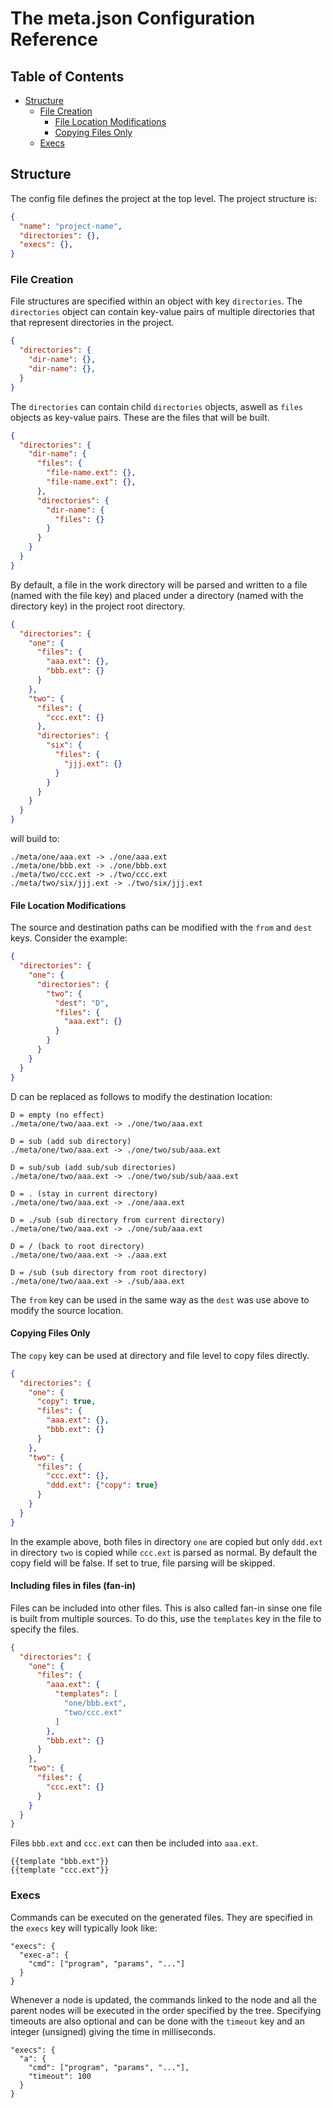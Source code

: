 # The meta.json Configuration Reference

## Table of Contents

* [Structure](https://github.com/oligoden/meta/blob/master/meta.json-Reference.md#structure)
  * [File Creation](https://github.com/oligoden/meta/blob/master/meta.json-Reference.md#file-creation)
    * [File Location Modifications](https://github.com/oligoden/meta/blob/master/meta.json-Reference.md#file-location-modifications)
    * [Copying Files Only](https://github.com/oligoden/meta/blob/master/meta.json-Reference.md#copying-files-only)
  * [Execs](https://github.com/oligoden/meta/blob/master/meta.json-Reference.md#execs)

## Structure

The config file defines the project at the top level. The project structure is:

```json
{
  "name": "project-name",
  "directories": {},
  "execs": {},
}
```

### File Creation

File structures are specified within an object with key `directories`.
The `directories` object can contain key-value pairs of multiple directories
that that represent directories in the project.

```json
{
  "directories": {
    "dir-name": {},
    "dir-name": {},
  }
}
```

The `directories` can contain child `directories` objects, aswell as `files` objects as key-value pairs.
These are the files that will be built.

```json
{
  "directories": {
    "dir-name": {
      "files": {
        "file-name.ext": {},
        "file-name.ext": {},
      },
      "directories": {
        "dir-name": {
          "files": {}
        }
      }
    }
  }
}
```

By default, a file in the work directory
will be parsed and written to a file (named with the file key)
and placed under a directory (named with the directory key)
in the project root directory.

```json
{
  "directories": {
    "one": {
      "files": {
        "aaa.ext": {},
        "bbb.ext": {}
      }
    },
    "two": {
      "files": {
        "ccc.ext": {}
      },
      "directories": {
        "six": {
          "files": {
            "jjj.ext": {}
          }
        }
      }
    }
  }
}
```
will build to:

```
./meta/one/aaa.ext -> ./one/aaa.ext
./meta/one/bbb.ext -> ./one/bbb.ext
./meta/two/ccc.ext -> ./two/ccc.ext
./meta/two/six/jjj.ext -> ./two/six/jjj.ext
```

#### File Location Modifications

The source and destination paths can be modified with the `from` and `dest` keys. Consider the example:

```json
{
  "directories": {
    "one": {
      "directories": {
        "two": {
          "dest": "D",
          "files": {
            "aaa.ext": {}
          }
        }
      }
    }
  }
}
```

D can be replaced as follows to modify the destination location:
```
D = empty (no effect)
./meta/one/two/aaa.ext -> ./one/two/aaa.ext

D = sub (add sub directory)
./meta/one/two/aaa.ext -> ./one/two/sub/aaa.ext

D = sub/sub (add sub/sub directories)
./meta/one/two/aaa.ext -> ./one/two/sub/sub/aaa.ext

D = . (stay in current directory)
./meta/one/two/aaa.ext -> ./one/aaa.ext

D = ./sub (sub directory from current directory)
./meta/one/two/aaa.ext -> ./one/sub/aaa.ext

D = / (back to root directory)
./meta/one/two/aaa.ext -> ./aaa.ext

D = /sub (sub directory from root directory)
./meta/one/two/aaa.ext -> ./sub/aaa.ext
```

The `from` key can be used in the same way as the `dest` was use above to modify the source location.

#### Copying Files Only

The `copy` key can be used at directory and file level to copy files directly.

```json
{
  "directories": {
    "one": {
      "copy": true,
      "files": {
        "aaa.ext": {},
        "bbb.ext": {}
      }
    },
    "two": {
      "files": {
        "ccc.ext": {},
        "ddd.ext": {"copy": true}
      }
    }
  }
}
```

In the example above, both files in directory `one` are copied but only `ddd.ext`
in directory `two` is copied while `ccc.ext` is parsed as normal.
By default the copy field will be false. If set to true, file parsing will be
skipped.

#### Including files in files (fan-in)

Files can be included into other files. This is also called fan-in sinse one
file is built from multiple sources. To do this, use the `templates` key in
the file to specify the files.

```json
{
  "directories": {
    "one": {
      "files": {
        "aaa.ext": {
          "templates": [
            "one/bbb.ext",
            "two/ccc.ext"
          ]
        },
        "bbb.ext": {}
      }
    },
    "two": {
      "files": {
        "ccc.ext": {}
      }
    }
  }
}
```

Files `bbb.ext` and `ccc.ext` can then be included into `aaa.ext`.

```none
{{template "bbb.ext"}}
{{template "ccc.ext"}}
```

### Execs

Commands can be executed on the generated files. They are specified in the
`execs` key will typically look like:

```
"execs": {
  "exec-a": {
    "cmd": ["program", "params", "..."]
  }
}
```

Whenever a node is updated, the commands linked to the node and all the parent
nodes will be executed in the order specified by the tree. Specifying timeouts
are also optional and can be done with the `timeout` key and an integer
(unsigned) giving the time in milliseconds.

```
"execs": {
  "a": {
    "cmd": ["program", "params", "..."],
    "timeout": 100
  }
}
```